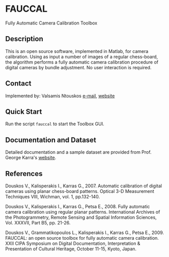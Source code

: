 # FAUCCAL
Fully Automatic Camera Calibration Toolbox


## Description
This is an open source software, implemented in Matlab, for camera calibration. Using as input a number of images of a regular chess-board, the algorithm performs a fully automatic camera calibration procedure of digital cameras by bundle adjustment. No user interaction is required. 

## Contact
Implemented by: Valsamis Ntouskos [e-mail](mailto:ntouskos@diag.uniroma1.it), [website](http://www.diag.uniroma1.it/~ntouskos)

## Quick Start
Run the script `fauccal` to start the Toolbox GUI.


## Documentation and Dataset
Detailed documentation and a sample dataset are provided from Prof. George Karra's [website](http://portal.survey.ntua.gr/main/labs/photo/staff/gkarras/fauccal.html).


## References
Douskos V., Kalisperakis I., Karras G., 2007. Automatic calibration of digital cameras using planar chess-board patterns. Optical 3-D Measurement Techniques VIII, Wichman, vol. 1, pp.132-140.

Douskos V., Kalisperakis I., Karras G., Petsa E., 2008. Fully automatic camera calibration using regular planar patterns. International Archives of the Photogrammetry, Remote Sensing and Spatial Information Sciences, Vol. XXXVII, Part B5, pp. 21-26.

Douskos V., Grammatikopoulos L., Kalisperakis I., Karras G., Petsa E., 2009. FAUCCAL: an open source toolbox for fully automatic camera calibration. XXII CIPA Symposium on Digital Documentation, Interpretation & Presentation of Cultural Heritage, October 11-15, Kyoto, Japan.